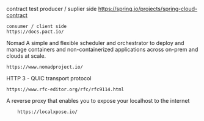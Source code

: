 contract test
	producer / suplier side
		https://spring.io/projects/spring-cloud-contract

	consumer / client side
	https://docs.pact.io/
	
Nomad
	A simple and flexible scheduler and orchestrator to deploy and manage 
		containers and non-containerized applications across on-prem and clouds at scale.
		
	https://www.nomadproject.io/
	
HTTP 3 - QUIC transport protocol 

	https://www.rfc-editor.org/rfc/rfc9114.html

A reverse proxy that enables you to expose your localhost to the internet
      
        https://localxpose.io/

